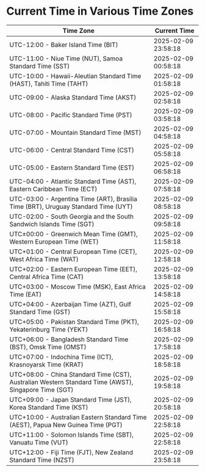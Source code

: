 # Current Time in Various Time Zones

| Time Zone | Current Time |
|-----------|--------------|
| UTC-12:00 - Baker Island Time (BIT) | 2025-02-09 23:58:18 |
| UTC-11:00 - Niue Time (NUT), Samoa Standard Time (SST) | 2025-02-09 00:58:18 |
| UTC-10:00 - Hawaii-Aleutian Standard Time (HAST), Tahiti Time (TAHT) | 2025-02-09 01:58:18 |
| UTC-09:00 - Alaska Standard Time (AKST) | 2025-02-09 02:58:18 |
| UTC-08:00 - Pacific Standard Time (PST) | 2025-02-09 03:58:18 |
| UTC-07:00 - Mountain Standard Time (MST) | 2025-02-09 04:58:18 |
| UTC-06:00 - Central Standard Time (CST) | 2025-02-09 05:58:18 |
| UTC-05:00 - Eastern Standard Time (EST) | 2025-02-09 06:58:18 |
| UTC-04:00 - Atlantic Standard Time (AST), Eastern Caribbean Time (ECT) | 2025-02-09 07:58:18 |
| UTC-03:00 - Argentina Time (ART), Brasília Time (BRT), Uruguay Standard Time (UYT) | 2025-02-09 08:58:18 |
| UTC-02:00 - South Georgia and the South Sandwich Islands Time (SGT) | 2025-02-09 09:58:18 |
| UTC±00:00 - Greenwich Mean Time (GMT), Western European Time (WET) | 2025-02-09 11:58:18 |
| UTC+01:00 - Central European Time (CET), West Africa Time (WAT) | 2025-02-09 12:58:18 |
| UTC+02:00 - Eastern European Time (EET), Central Africa Time (CAT) | 2025-02-09 13:58:18 |
| UTC+03:00 - Moscow Time (MSK), East Africa Time (EAT) | 2025-02-09 14:58:18 |
| UTC+04:00 - Azerbaijan Time (AZT), Gulf Standard Time (GST) | 2025-02-09 15:58:18 |
| UTC+05:00 - Pakistan Standard Time (PKT), Yekaterinburg Time (YEKT) | 2025-02-09 16:58:18 |
| UTC+06:00 - Bangladesh Standard Time (BST), Omsk Time (OMST) | 2025-02-09 17:58:18 |
| UTC+07:00 - Indochina Time (ICT), Krasnoyarsk Time (KRAT) | 2025-02-09 18:58:18 |
| UTC+08:00 - China Standard Time (CST), Australian Western Standard Time (AWST), Singapore Time (SGT) | 2025-02-09 19:58:18 |
| UTC+09:00 - Japan Standard Time (JST), Korea Standard Time (KST) | 2025-02-09 20:58:18 |
| UTC+10:00 - Australian Eastern Standard Time (AEST), Papua New Guinea Time (PGT) | 2025-02-09 22:58:18 |
| UTC+11:00 - Solomon Islands Time (SBT), Vanuatu Time (VUT) | 2025-02-09 22:58:18 |
| UTC+12:00 - Fiji Time (FJT), New Zealand Standard Time (NZST) | 2025-02-09 23:58:18 |
